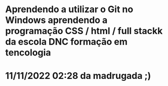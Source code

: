 # Aprendendo a utilizar o Git no Windows aprendendo a programação CSS / html / full stackk da escola DNC formação em tencologia

# 11/11/2022 02:28 da madrugada ;)
